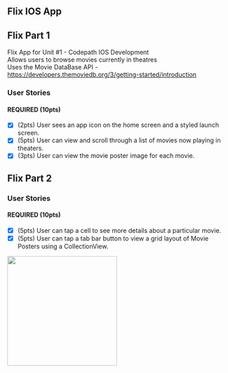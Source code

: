 ## Flix IOS App

## Flix Part 1
Flix App for Unit #1 - Codepath IOS Development <br/>
Allows users to browse movies currently in theatres <br/>
Uses the Movie DataBase API - https://developers.themoviedb.org/3/getting-started/introduction

### User Stories

#### REQUIRED (10pts)
- [x] (2pts) User sees an app icon on the home screen and a styled launch screen.
- [x] (5pts) User can view and scroll through a list of movies now playing in theaters.
- [x] (3pts) User can view the movie poster image for each movie.

## Flix Part 2

### User Stories

#### REQUIRED (10pts)
- [x] (5pts) User can tap a cell to see more details about a particular movie.
- [x] (5pts) User can tap a tab bar button to view a grid layout of Movie Posters using a CollectionView.

<img src="YOUR_GIF_URL_HERE" width=250><br>

